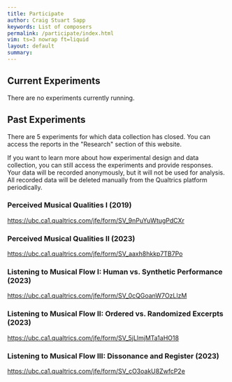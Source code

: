 ```yaml
---
title: Participate
author: Craig Stuart Sapp
keywords: List of composers
permalink: /participate/index.html
vim: ts=3 nowrap ft=liquid
layout: default
summary: 
---
```


## Current Experiments

There are no experiments currently running.

## Past Experiments

There are 5 experiments for which data collection has closed. You can access the reports in the "Research" section of this website.

If you want to learn more about how experimental design and data collection, you can still access the experiments and provide responses. Your data will be recorded anonymously, but it will not be used for analysis. All recorded data will be deleted manually from the Qualtrics platform periodically.

### Perceived Musical Qualities I (2019)

https://ubc.ca1.qualtrics.com/jfe/form/SV_9nPuYuWtugPdCXr

### Perceived Musical Qualities II (2023)

https://ubc.ca1.qualtrics.com/jfe/form/SV_aaxh8hkkp7TB7Po

### Listening to Musical Flow I: Human vs. Synthetic Performance (2023)

https://ubc.ca1.qualtrics.com/jfe/form/SV_0cQGoanW7OzLlzM

### Listening to Musical Flow II: Ordered vs. Randomized Excerpts (2023)

https://ubc.ca1.qualtrics.com/jfe/form/SV_5jLlmjMTa1aHO18

### Listening to Musical Flow III: Dissonance and Register (2023)

https://ubc.ca1.qualtrics.com/jfe/form/SV_cO3oakU8ZwfcP2e





